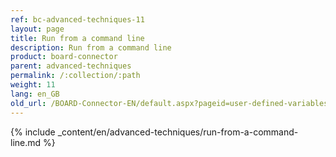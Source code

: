 ```yaml
---
ref: bc-advanced-techniques-11
layout: page
title: Run from a command line
description: Run from a command line
product: board-connector
parent: advanced-techniques
permalink: /:collection/:path
weight: 11
lang: en_GB
old_url: /BOARD-Connector-EN/default.aspx?pageid=user-defined-variables
---
```

{% include _content/en/advanced-techniques/run-from-a-command-line.md %}
